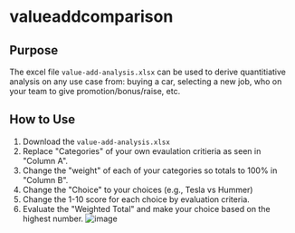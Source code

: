 # valueaddcomparison
## Purpose
The excel file ```value-add-analysis.xlsx``` can be used to derive quantitiative analysis on any use case from: buying a car, selecting a new job, who on your team to give promotion/bonus/raise, etc.

## How to Use
1. Download the ```value-add-analysis.xlsx``` 
2. Replace "Categories" of your own evaulation critieria as seen in "Column A".
3. Change the "weight" of each of your categories so totals to 100% in "Column B".
4. Change the "Choice" to your choices (e.g., Tesla vs Hummer)
5. Change the 1-10 score for each choice by evaluation criteria.
6. Evaluate the "Weighted Total" and make your choice based on the highest number.
![image](https://user-images.githubusercontent.com/44328319/126077864-e09654bb-a15c-4242-996e-7b6721fe5cf0.png)
